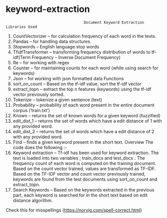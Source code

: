 # keyword-extraction

                                       Document Keyword Extraction
    Libraries Used
1.	CountVectorizer – for calculation frequency of each word in the texts.
2.	Pandas – for handling data structures.
3.	Stopwords – English language stop words 
4.	TfidfTransformer – transforming frequency distribution of words to tf-idf(Term Frequency – Inverse Document Frequency)
5.	Re – for working with regex
6.	Counter – for maintaining counts for each word (while using search for keywords)
7.	Json – for working with json formatted data
     Functions
1.	sort_on_count – Based on the tf-idf value, sort the tf-idf vector
2.	extract_topn – extract the top n features (keywords) using the tf-idf vector previously sorted.
3.	Tokenize – tokenize a given sentence (text)
4.	Probability – probability of each word present in the entire document corpus (‘train.txt’)
5.	Known – returns the set of known words for a given keyword (fuzzified)
6.	edit_dist_1 – returns the set of words which have a edit distance of 1 with any provided word.
7.	edit_dist_2 – returns the set of words which have a edit distance of 2 with any provided word.
8.	Find – finds a given keyword present in the short text.
     Overview 
The code does the following :-
1.	Keyword extraction – Tf-idf has been used for keyword extraction. The text is loaded into two variables ; train_docs and test_docs . The frequency count of each word is computed on the training document. Based on the count vector trained, values are transformed as TF-IDF.
Based on the TF-IDF vector and count vector previously trained, keywords are found from the test documents using sort_on_count and extract_topn. 
2.	Search Keywords – Based on the keywords extracted in the previous part, each keyword is searched for in the short text based on edit distance algorithm.



Check this for misspellings (https://norvig.com/spell-correct.html)
